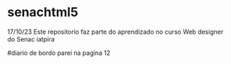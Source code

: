 # senachtml5

17/10/23 Este repositorio faz parte do aprendizado no curso Web designer do Senac iatpira

#diario de bordo
parei na pagina 12